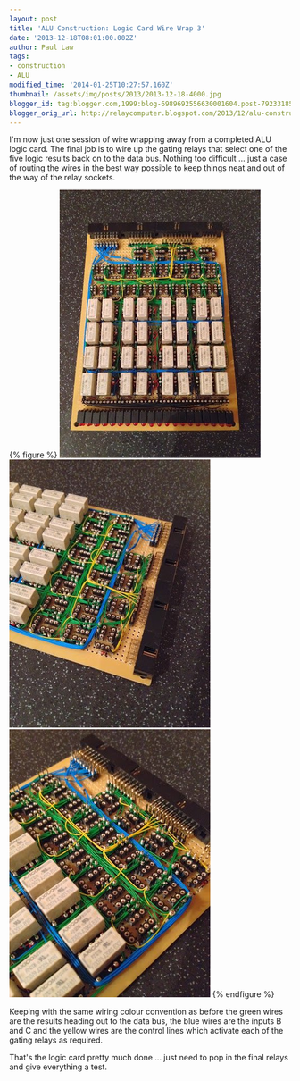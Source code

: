```yaml
---
layout: post
title: 'ALU Construction: Logic Card Wire Wrap 3'
date: '2013-12-18T08:01:00.002Z'
author: Paul Law
tags:
- construction
- ALU
modified_time: '2014-01-25T10:27:57.160Z'
thumbnail: /assets/img/posts/2013/2013-12-18-4000.jpg
blogger_id: tag:blogger.com,1999:blog-6989692556630001604.post-7923318528034452101
blogger_orig_url: http://relaycomputer.blogspot.com/2013/12/alu-construction-logic-card-wire-wrap-3.html
---
```


I'm now just one session of wire wrapping away from a completed ALU logic 
card. The final job is to wire up the gating relays that select one of the 
five logic results back on to the data bus. Nothing too difficult ... just a 
case of routing the wires in the best way possible to keep things neat and out 
of the way of the relay sockets.

{% figure %}
![ALU Logic Card](/assets/img/posts/2013/2013-12-18-0000.jpg)
![ALU Logic Card (close up 1)](/assets/img/posts/2013/2013-12-18-0001.jpg)
![ALU Logic Card (close up 2)](/assets/img/posts/2013/2013-12-18-0002.jpg)
{% endfigure %}

Keeping 
with the same wiring colour convention as before the green wires are the 
results heading out to the data bus, the blue wires are the inputs B and C and 
the yellow wires are the control lines which activate each of the gating 
relays as required.

That's the logic card pretty much done ... just 
need to pop in the final relays and give everything a test. 